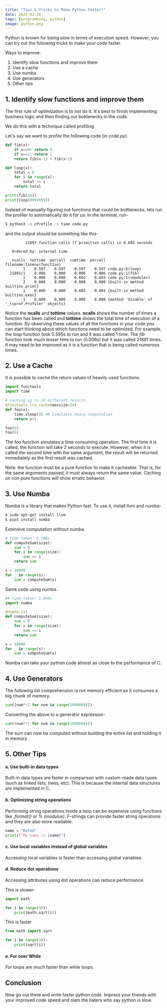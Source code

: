 ```yaml
---
title: "Tips & Tricks to Make Python Faster!"
date: 2021-02-26
tags: [programming, python]
image: python.png
---
```


Python is known for being slow in terms of execution speed. However, you can try out the following tricks to make your code faster.

Ways to improve:

1. Identify slow functions and improve them
1. Use a cache
1. Use numba
1. Use generators
1. Other tips

## 1. Identify slow functions and improve them

The first rule of optimization is to not do it. It's best to finish implementing business logic and then finding out bottlenecks in the code.

We do this with a technique called profiling.

Let's say we want to profile the following code (in _code.py_).

```python
def fib(x):
    if x==0: return 0
    if x==1: return 1
    return fib(x-1) + fib(x-2)

def loop(x):
    total = 0
    for i in range(x):
        total += i
    return total

print(fib(20))
print(loop(9999999))
```

Instead of manually figuring out functions that could be bottlenecks, lets run the profiler to automatically do it for us. In the terminal, run-

```bash
$ python3 -m cProfile -s time code.py
```

and the output should be something like this-

```text
         21897 function calls (7 primitive calls) in 0.603 seconds

   Ordered by: internal time

   ncalls  tottime  percall  cumtime  percall filename:lineno(function)
        1    0.597    0.597    0.597    0.597 code.py:6(loop)
  21891/1    0.006    0.000    0.006    0.006 code.py:1(fib)
        1    0.000    0.000    0.603    0.603 code.py:1(<module>)
        2    0.000    0.000    0.000    0.000 {built-in method builtins.print}
        1    0.000    0.000    0.603    0.603 {built-in method builtins.exec}
        1    0.000    0.000    0.000    0.000 {method 'disable' of '_lsprof.Profiler' objects}
```

Notice the **ncalls** and **tottime** values. **ncalls** shows the number of times a function has been called and **tottime** shows the total time of execution of a function. By observing these values of all the functions in your code you can start thinking about which functions need to be optimized. For example, the _loop_ function took 0.595s to run and it was called 1 time. The _fib_ function took much lesser time to run (0.006s) but it was called 21891 times. It may need to be improved as it is a function that is being called numerous times.


## 2. Use a Cache

It is possible to cache the return values of heavily used functions.

```python
import functools
import time

# caching up to 10 different results
@functools.lru_cache(maxsize=10)
def foo(x):
    time.sleep(2) ## Simulates heavy computation
    return x+1

foo(5)
foo(5)
```

The foo function simulates a time consuming operation. The first time it is called, the function will take 2 seconds to execute. However, when it is called the second time with the same argument, the result will be returned immediately as the first result was cached.

Note: the function must be a pure function to make it cacheable. That is, for the same arguments passed, it must always return the same value. Caching on non pure functions will show erratic behavior.

## 3. Use Numba

Numba is a library that makes Python fast. To use it, install llvm and numba-

```bash
$ sudo apt-get install llvm
$ pip3 install numba
```

Extensive computation without numba.

```python
# time taken: 6.508s
def computeSum(size):
    sum = 0
    for i in range(size):
        sum += i
    return sum

s = 10000
for _ in range(s):
    sum = computeSum(s)
```

Same code using numba.

```python
## time taken: 1.049s
import numba

@numba.jit
def computeSum(size):
    sum = 0
    for i in range(size):
        sum += i
    return sum

s = 10000
for _ in range(s):
    sum = computeSum(s)
```

Numba can take your python code almost as close to the performance of C.

## 4. Use Generators

The following list comprehension is not memory efficient as it consumes a big chunk of memory.

```python
sum([num**2 for num in range(1000000)])
```

Converting the above to a generator expression-

```python
sum((num**2 for num in range(1000000)))
```

The sum can now be computed without building the entire list and holding it in memory.

## 5. Other Tips

#### a. Use built-in data types

Built-in data types are faster in comparison with custom-made data types (such as linked lists, trees, etc). This is because the internal data structures are implemented in C.

#### b. Optimizing string operations

Performing string operations inside a loop can be expensive using functions like _.format()_ or _% (modulus)_. F-strings can provide faster string operations and they are also more readable.

```python
name = "Rafed"
print(f"My name is {name}")
```

#### c. Use local variables instead of global variables

Accessing local variables is faster than accessing global variables.

#### d. Reduce dot operations

Accessing attributes using dot operations can reduce performance. 

This is slower-

```python
import math

for i in range(10):
    print(math.sqrt(i))
```

This is faster

```python
from math import sqrt

for i in range(10):
    print(sqrt(i))
```

#### e. For over While

_For_ loops are much faster than _while_ loops.


## Conclusion

Now go out there and write faster python code. Impress your friends with your improved code speed and slam the haters who say python is slow. 